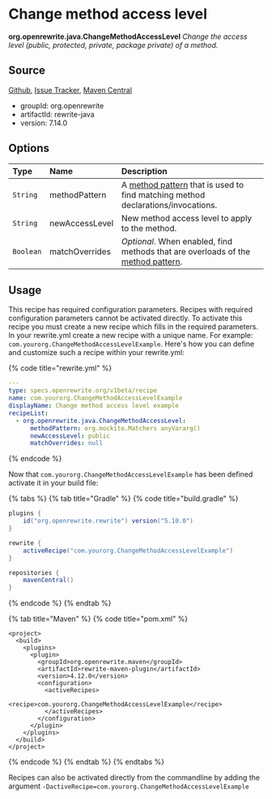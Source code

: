 # Change method access level

 **org.openrewrite.java.ChangeMethodAccessLevel** _Change the access level \(public, protected, private, package private\) of a method._

## Source

[Github](https://github.com/openrewrite/rewrite), [Issue Tracker](https://github.com/openrewrite/rewrite/issues), [Maven Central](https://search.maven.org/artifact/org.openrewrite/rewrite-java/7.14.0/jar)

* groupId: org.openrewrite
* artifactId: rewrite-java
* version: 7.14.0

## Options

| Type | Name | Description |
| :--- | :--- | :--- |
| `String` | methodPattern | A [method pattern](https://github.com/openrewrite/rewrite-docs/tree/8e67c73df642f6d9856ea927b754365bc0acb46e/reference/method-patterns/README.md) that is used to find matching method declarations/invocations. |
| `String` | newAccessLevel | New method access level to apply to the method. |
| `Boolean` | matchOverrides | _Optional_. When enabled, find methods that are overloads of the [method pattern](https://github.com/openrewrite/rewrite-docs/tree/8e67c73df642f6d9856ea927b754365bc0acb46e/reference/method-patterns/README.md). |

## Usage

This recipe has required configuration parameters. Recipes with required configuration parameters cannot be activated directly. To activate this recipe you must create a new recipe which fills in the required parameters. In your rewrite.yml create a new recipe with a unique name. For example: `com.yourorg.ChangeMethodAccessLevelExample`. Here's how you can define and customize such a recipe within your rewrite.yml:

{% code title="rewrite.yml" %}
```yaml
---
type: specs.openrewrite.org/v1beta/recipe
name: com.yourorg.ChangeMethodAccessLevelExample
displayName: Change method access level example
recipeList:
  - org.openrewrite.java.ChangeMethodAccessLevel:
      methodPattern: org.mockito.Matchers anyVararg()
      newAccessLevel: public
      matchOverrides: null
```
{% endcode %}

Now that `com.yourorg.ChangeMethodAccessLevelExample` has been defined activate it in your build file:

{% tabs %}
{% tab title="Gradle" %}
{% code title="build.gradle" %}
```groovy
plugins {
    id("org.openrewrite.rewrite") version("5.10.0")
}

rewrite {
    activeRecipe("com.yourorg.ChangeMethodAccessLevelExample")
}

repositories {
    mavenCentral()
}
```
{% endcode %}
{% endtab %}

{% tab title="Maven" %}
{% code title="pom.xml" %}
```markup
<project>
  <build>
    <plugins>
      <plugin>
        <groupId>org.openrewrite.maven</groupId>
        <artifactId>rewrite-maven-plugin</artifactId>
        <version>4.12.0</version>
        <configuration>
          <activeRecipes>
            <recipe>com.yourorg.ChangeMethodAccessLevelExample</recipe>
          </activeRecipes>
        </configuration>
      </plugin>
    </plugins>
  </build>
</project>
```
{% endcode %}
{% endtab %}
{% endtabs %}

Recipes can also be activated directly from the commandline by adding the argument `-DactiveRecipe=com.yourorg.ChangeMethodAccessLevelExample`

